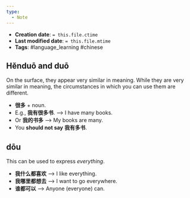 ```yaml
---
type:
  - Note
---
```


* **Creation date**: `= this.file.ctime`
* **Last modified date**: `= this.file.mtime`
* **Tags**: #language_learning #chinese 

## Hěnduō and duō

On the surface, they appear very similar in meaning. While they are very similar in meaning, the circumstances in which you can use them are different.

* **很多** + noun.
* E.g., **我有很多书**. --> I have many books.
* Or **我的书多** --> My books are many.
* You **should not say** **我有多书**.

## dōu

This can be used to express *everything*.

* **我什么都喜欢** --> I like everything.
* **我哪⾥都想去** —> I want to go everywhere.
* **谁都可以**  --> Anyone (everyone) can.